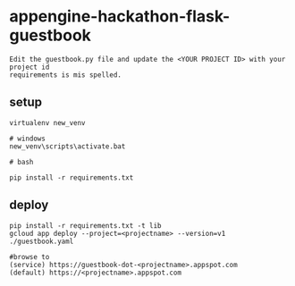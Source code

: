 # appengine-hackathon-flask-guestbook
```
Edit the guestbook.py file and update the <YOUR PROJECT ID> with your project id
requirements is mis spelled.
```
## setup
```
virtualenv new_venv

# windows
new_venv\scripts\activate.bat

# bash

pip install -r requirements.txt

```
## deploy
```
pip install -r requirements.txt -t lib
gcloud app deploy --project=<projectname> --version=v1 ./guestbook.yaml

#browse to
(service) https://guestbook-dot-<projectname>.appspot.com
(default) https://<projectname>.appspot.com
```
